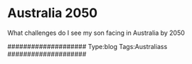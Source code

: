 # Australia 2050

What challenges do I see my son facing in Australia by 2050

####################
Type:blog
Tags:Australiass
####################
